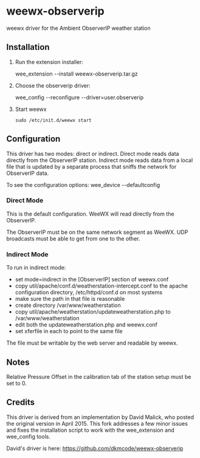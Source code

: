 # weewx-observerip

weewx driver for the Ambient ObserverIP weather station

## Installation

1) Run the extension installer:

    wee_extension --install weewx-observerip.tar.gz

2) Choose the observerip driver:

    wee_config --reconfigure --driver=user.observerip

3) Start weewx

    `sudo /etc/init.d/weewx start`

## Configuration

This driver has two modes: direct or indirect.  Direct mode reads data directly
from the ObserverIP station.  Indirect mode reads data from a local file that
is updated by a separate process that sniffs the network for ObserverIP data.

To see the configuration options:
  wee_device --defaultconfig

### Direct Mode

This is the default configuration.  WeeWX will read directly from the
ObserverIP.

The ObserverIP must be on the same network segment as WeeWX. UDP
broadcasts must be able to get from one to the other.

### Indirect Mode

To run in indirect mode:
- set mode=indirect in the [ObserverIP] section of weewx.conf
- copy util/apache/conf.d/weatherstation-intercept.conf to the apache
  configuration directory, /etc/httpd/conf.d on most systems
- make sure the path in that file is reasonable
- create directory /var/www/weatherstation
- copy util/apache/weatherstation/updateweatherstation.php
  to /var/www/weatherstation
- edit both the updateweatherstation.php and weewx.conf
- set xferfile in each to point to the same file

The file must be writable by the web server and readable by weewx.

## Notes

Relative Pressure Offset in the calibration tab of the station setup must
be set to 0.

## Credits

This driver is derived from an implementation by David Malick, who posted the
original version in April 2015.  This fork addresses a few minor issues and
fixes the installation script to work with the wee_extension and wee_config
tools.

David's driver is here:
 https://github.com/dkmcode/weewx-observerip
